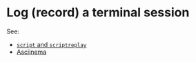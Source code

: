 # Log (record) a terminal session

See:

- [`script` and `scriptreplay`](script.md)
- [Asciinema](asciinema.md)
